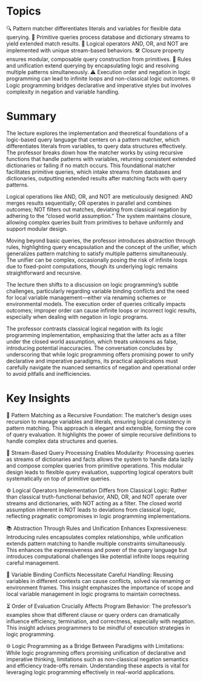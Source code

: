 # Topics
🔍 Pattern matcher differentiates literals and variables for flexible data querying.
🔄 Primitive queries process database and dictionary streams to yield extended match results.
🤝 Logical operators AND, OR, and NOT are implemented with unique stream-based behaviors.
🛠 Closure property ensures modular, composable query construction from primitives.
📜 Rules and unification extend querying by encapsulating logic and resolving multiple patterns simultaneously.
⚠️ Execution order and negation in logic programming can lead to infinite loops and non-classical logic outcomes.
🌐 Logic programming bridges declarative and imperative styles but involves complexity in negation and variable handling.

# Summary
The lecture explores the implementation and theoretical foundations of a logic-based query language that centers on a pattern matcher, which differentiates literals from variables, to query data structures effectively. The professor breaks down how the matcher works by using recursive functions that handle patterns with variables, returning consistent extended dictionaries or failing if no match occurs. This foundational matcher facilitates primitive queries, which intake streams from databases and dictionaries, outputting extended results after matching facts with query patterns.

Logical operations like AND, OR, and NOT are meticulously designed: AND merges results sequentially; OR operates in parallel and combines outcomes; NOT filters out matches, deviating from classical negation by adhering to the “closed world assumption.” The system maintains closure, allowing complex queries built from primitives to behave uniformly and support modular design.

Moving beyond basic queries, the professor introduces abstraction through rules, highlighting query encapsulation and the concept of the unifier, which generalizes pattern matching to satisfy multiple patterns simultaneously. The unifier can be complex, occasionally posing the risk of infinite loops due to fixed-point computations, though its underlying logic remains straightforward and recursive.

The lecture then shifts to a discussion on logic programming’s subtle challenges, particularly regarding variable binding conflicts and the need for local variable management—either via renaming schemes or environmental models. The execution order of queries critically impacts outcomes; improper order can cause infinite loops or incorrect logic results, especially when dealing with negation in logic programs.

The professor contrasts classical logical negation with its logic programming implementation, emphasizing that the latter acts as a filter under the closed world assumption, which treats unknowns as false, introducing potential inaccuracies. The conversation concludes by underscoring that while logic programming offers promising power to unify declarative and imperative paradigms, its practical applications must carefully navigate the nuanced semantics of negation and operational order to avoid pitfalls and inefficiencies.

# Key Insights
🔄 Pattern Matching as a Recursive Foundation: The matcher’s design uses recursion to manage variables and literals, ensuring logical consistency in pattern matching. This approach is elegant and extensible, forming the core of query evaluation. It highlights the power of simple recursive definitions to handle complex data structures and queries.

🧩 Stream-Based Query Processing Enables Modularity: Processing queries as streams of dictionaries and facts allows the system to handle data lazily and compose complex queries from primitive operations. This modular design leads to flexible query evaluation, supporting logical operators built systematically on top of primitive queries.

⚙️ Logical Operators Implementation Differs from Classical Logic: Rather than classical truth-functional behavior, AND, OR, and NOT operate over streams and dictionaries, with NOT acting as a filter. The closed world assumption inherent in NOT leads to deviations from classical logic, reflecting pragmatic compromises in logic programming implementations.

📚 Abstraction Through Rules and Unification Enhances Expressiveness: Introducing rules encapsulates complex relationships, while unification extends pattern matching to handle multiple constraints simultaneously. This enhances the expressiveness and power of the query language but introduces computational challenges like potential infinite loops requiring careful management.

🔄 Variable Binding Conflicts Necessitate Careful Handling: Reusing variables in different contexts can cause conflicts, solved via renaming or environment frames. This insight emphasizes the importance of scope and local variable management in logic programs to maintain correctness.

⏳ Order of Evaluation Crucially Affects Program Behavior: The professor’s examples show that different clause or query orders can dramatically influence efficiency, termination, and correctness, especially with negation. This insight advises programmers to be mindful of execution strategies in logic programming.

🌐 Logic Programming as a Bridge Between Paradigms with Limitations: While logic programming offers promising unification of declarative and imperative thinking, limitations such as non-classical negation semantics and efficiency trade-offs remain. Understanding these aspects is vital for leveraging logic programming effectively in real-world applications.

